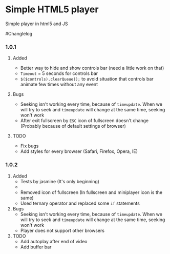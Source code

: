 # Simple HTML5 player
Simple player in html5 and JS

#Changlelog 
### 1.0.1  

1. Added
    - Better way to hide and show controls bar (need a little work on that)
    - `Timeout` = 5 seconds for controls bar
    - `$($controls).clearQueue();` to avoid situation that controls bar animate few times without any event

2. Bugs
    - Seeking isn't working every time, because of `timeupdate`. When we will try to seek and `timeupdate` will change at the same time, seeking won't work
    - After exit fullscreen by `ESC` icon of fullscreen doesn't change (Probably because of default settings of browser)

3. TODO
    - Fix bugs
    - Add styles for every browser (Safari, Firefox, Opera, IE)
    
### 1.0.2

1. Added
    - Tests by jasmine (It's only beginning)
    - 
    - Removed icon of fullscreen (In fullscreen and miniplayer icon is the same)
    - Used ternary operator and replaced some `if` statements
2. Bugs
    - Seeking isn't working every time, because of `timeupdate`. When we will try to seek and `timeupdate` will change at the same time, seeking won't work
    - Player does not support other browsers
3. TODO
    - Add autoplay after end of video
    - Add buffer bar
    
    
